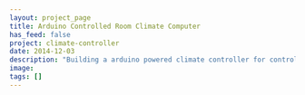 ```yaml
---
layout: project_page
title: Arduino Controlled Room Climate Computer
has_feed: false
project: climate-controller
date: 2014-12-03
description: "Building a arduino powered climate controller for controlling a space heater and humidifier."
image: 
tags: []
---
```

